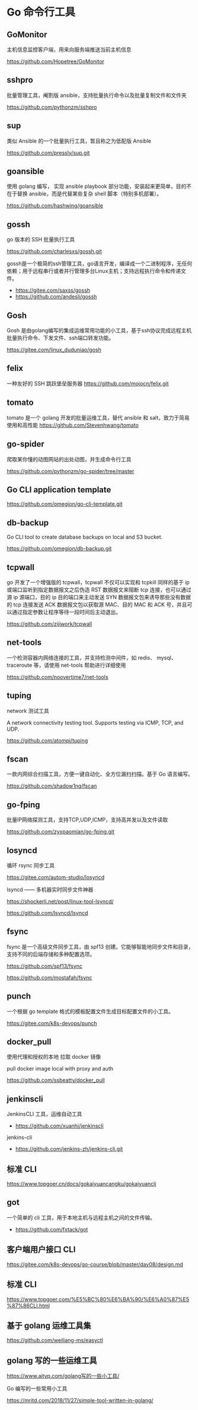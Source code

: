 # Go 命令行工具

## GoMonitor

主机信息监控客户端，用来向服务端推送当前主机信息

https://github.com/Hopetree/GoMonitor

## sshpro

批量管理工具，阉割版 ansible，支持批量执行命令以及批量复制文件和文件夹

https://github.com/pythonzm/sshpro


## sup
类似 Ansible 的一个批量执行工具，暂且称之为低配版 Ansible 

https://github.com/pressly/sup.git


## goansible

使用 golang 编写， 实现 ansible playbook 部分功能，安装起来更简单，目的不在于替换 ansible，而是代替某些复杂 shell 脚本（特别多机部署）。

https://github.com/hashwing/goansible

## gossh

go 版本的 SSH 批量执行工具

https://github.com/charlesxs/gossh.git

gossh是一个极简的ssh管理工具，go语言开发，编译成一个二进制程序，无任何依赖；用于远程串行或者并行管理多台Linux主机；支持远程执行命令和传递文件。

- https://gitee.com/saxss/gossh
- https://github.com/andesli/gossh


## Gosh
Gosh 是由golang编写的集成运维常用功能的小工具，基于ssh协议完成远程主机批量执行命令、下发文件、ssh端口转发功能。

https://gitee.com/linux_duduniao/gosh

## felix

一种友好的 SSH 跳跃堡垒服务器
https://github.com/mojocn/felix.git

## tomato

tomato 是一个 golang 开发的批量运维工具，替代 ansible 和 salt，致力于简易使用和高性能
https://github.com/Stevenhwang/tomato

## go-spider

爬取某你懂的动图网站的出处动图，并生成命令行工具

https://github.com/pythonzm/go-spider/tree/master

## Go CLI application template

https://github.com/omegion/go-cli-template.git

## db-backup

Go CLI tool to create database backups on local and S3 bucket.

https://github.com/omegion/db-backup.git

## tcpwall

go 开发了一个增强版的 tcpwall，tcpwall 不仅可以实现和 tcpkill 同样的基于 ip 或端口监听到指定数据报文之后伪造 RST 数据报文来阻断 tcp 连接，也可以通过源 ip 源端口，目的 ip 目的端口来主动发送 SYN 数据报文包来诱导那些没有数据的 tcp 连接发送 ACK 数据报文包以获取源 MAC、目的 MAC 和 ACK 号，并且可以通过指定参数让程序等待一段时间后主动退出。

https://github.com/zijiwork/tcpwall

## net-tools

一个检测容器内网络连接的工具，并支持检测中间件，如 redis、 mysql、 traceroute 等，请使用 net-tools 帮助进行详细使用

https://github.com/noovertime7/net-tools


## tuping

network 测试工具

A network connectivity testing tool. Supports testing via ICMP, TCP, and UDP.

https://github.com/atompi/tuping

## fscan

一款内网综合扫描工具，方便一键自动化、全方位漏扫扫描。基于 Go 语言编写。

https://github.com/shadow1ng/fscan


## go-fping

批量IP网络探测工具，支持TCP,UDP,ICMP，支持高并发以及文件读取

https://github.com/zyxpaomian/go-fping.git


## losyncd

循环 rsync 同步工具

https://gitee.com/autom-studio/losyncd

lsyncd —— 多机器实时同步文件神器

https://shockerli.net/post/linux-tool-lsyncd/

https://github.com/lsyncd/lsyncd

## fsync

fsync 是一个高级文件同步工具，由 spf13 创建。它能够智能地同步文件和目录，支持不同的后端存储和多种配置选项。

https://github.com/spf13/fsync

https://github.com/mostafah/fsync

## punch

一个根据 go template 格式的模板配置文件生成目标配置文件的小工具。

https://gitee.com/k8s-devops/punch

## docker_pull

使用代理和授权的本地 拉取 docker 镜像

pull docker image local with proxy and auth

https://github.com/ssbeatty/docker_pull

## jenkinscli

JenkinsCLI 工具，运维自动工具

- https://github.com/xuanhi/jenkinscli

jenkins-cli

- https://github.com/jenkins-zh/jenkins-cli.git

## 标准 CLI

https://www.topgoer.cn/docs/gokaiyuancangku/gokaiyuancli

## got

一个简单的 cli 工具，用于本地主机与远程主机之间的文件传输。

- https://github.com/fxtack/got

## 客户端用户接口 CLI

https://gitee.com/k8s-devops/go-course/blob/master/day08/design.md

## 标准 CLI

https://www.topgoer.com/%E5%BC%80%E6%BA%90/%E6%A0%87%E5%87%86CLI.html

## 基于 golang 运维工具集

https://github.com/weiliang-ms/easyctl

## golang 写的一些运维工具

https://www.aityp.com/golang写的一些小工具/


Go 编写的一些常用小工具

https://mritd.com/2018/11/27/simple-tool-written-in-golang/
